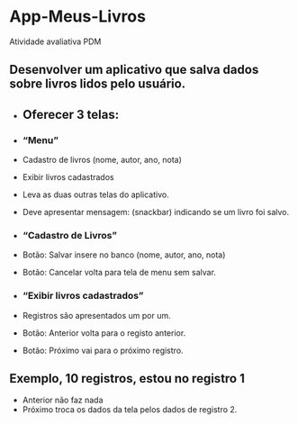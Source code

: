 # App-Meus-Livros

Atividade avaliativa PDM

## Desenvolver um aplicativo que salva dados sobre livros lidos pelo usuário.
- ## Oferecer 3 telas:

- ### “Menu”
- Cadastro de livros (nome, autor, ano, nota)
- Exibir livros cadastrados
- Leva as duas outras telas do aplicativo.
- Deve apresentar mensagem: (snackbar) indicando se um livro foi salvo.

- ### “Cadastro de Livros”
- Botão: Salvar insere no banco (nome, autor, ano, nota)
- Botão: Cancelar volta para tela de menu sem salvar.

- ### “Exibir livros cadastrados”
- Registros são apresentados um por um.
- Botão: Anterior volta para o registo anterior.
- Botão: Próximo vai para o próximo registro.
## Exemplo, 10 registros, estou no registro 1
- Anterior não faz nada
- Próximo troca os dados da tela pelos dados de registro 2.
